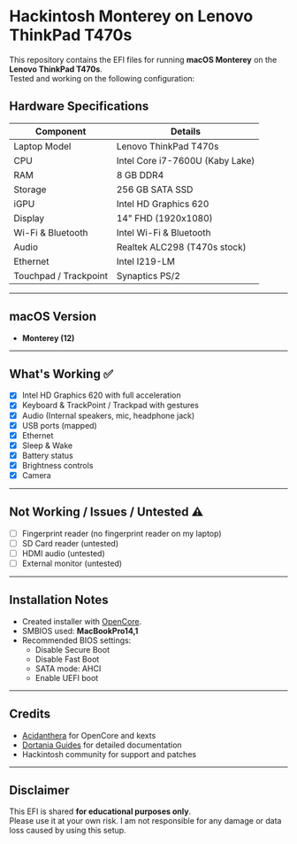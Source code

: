 # Hackintosh Monterey on Lenovo ThinkPad T470s

This repository contains the EFI files for running **macOS Monterey** on the **Lenovo ThinkPad T470s**.  
Tested and working on the following configuration:

## Hardware Specifications

| Component            | Details                     |
|----------------------|-----------------------------|
| Laptop Model         | Lenovo ThinkPad T470s       |
| CPU                  | Intel Core i7-7600U (Kaby Lake) |
| RAM                  | 8 GB DDR4                   |
| Storage              | 256 GB SATA SSD             |
| iGPU                 | Intel HD Graphics 620       |
| Display              | 14" FHD (1920x1080)         |
| Wi-Fi & Bluetooth    | Intel Wi-Fi & Bluetooth |
| Audio                | Realtek ALC298 (T470s stock) |
| Ethernet             | Intel I219-LM               |
| Touchpad / Trackpoint | Synaptics PS/2 |

---

## macOS Version

- **Monterey (12)**

---

## What's Working ✅

- [x] Intel HD Graphics 620 with full acceleration  
- [x] Keyboard & TrackPoint / Trackpad with gestures  
- [x] Audio (Internal speakers, mic, headphone jack)  
- [x] USB ports (mapped)  
- [x] Ethernet  
- [x] Sleep & Wake  
- [x] Battery status  
- [x] Brightness controls  
- [x] Camera   

---

## Not Working / Issues / Untested ⚠️

- [ ] Fingerprint reader (no fingerprint reader on my laptop)  
- [ ] SD Card reader (untested)  
- [ ] HDMI audio (untested)  
- [ ] External monitor (untested)  

---

## Installation Notes

- Created installer with [OpenCore](https://dortania.github.io/OpenCore-Install-Guide/).  
- SMBIOS used: **MacBookPro14,1**
- Recommended BIOS settings:
  - Disable Secure Boot  
  - Disable Fast Boot  
  - SATA mode: AHCI  
  - Enable UEFI boot  

---

## Credits

- [Acidanthera](https://github.com/acidanthera) for OpenCore and kexts  
- [Dortania Guides](https://dortania.github.io/) for detailed documentation  
- Hackintosh community for support and patches  

---

## Disclaimer

This EFI is shared **for educational purposes only**.  
Please use it at your own risk. I am not responsible for any damage or data loss caused by using this setup.
